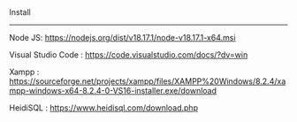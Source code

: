 ##

Install

---

Node JS: https://nodejs.org/dist/v18.17.1/node-v18.17.1-x64.msi

Visual Studio Code : https://code.visualstudio.com/docs/?dv=win

Xampp : https://sourceforge.net/projects/xampp/files/XAMPP%20Windows/8.2.4/xampp-windows-x64-8.2.4-0-VS16-installer.exe/download

HeidiSQL : https://www.heidisql.com/download.php

##
